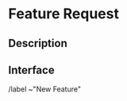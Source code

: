 # Feature Request
<!--
  For requesting new features, or improvements/additions to existing features.
  If a heading is irrelevant, you can remove it.
-->

## Description
<!-- Explain what this is about, use full sentences and be clear. -->

## Interface
<!-- If you have any idea for what a good interface would be, share it here! How would an end-user use this feature request? -->

/label ~"New Feature" 
